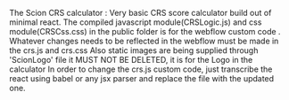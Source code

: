 The Scion CRS calculator : 
Very basic CRS score calculator build out of minimal react. 
The compiled javascript module(CRSLogic.js) and css module(CRSCss.css) in the public folder is for the webflow custom code . 
Whatever changes needs to be reflected in the webflow must be made in the crs.js and crs.css 
Also static images are being supplied through 'ScionLogo' file it MUST NOT BE DELETED, it is for the Logo in the calculator 
In order to change the crs.js custom code, just transcribe the react using babel or any jsx parser and replace the file with the updated one. 
